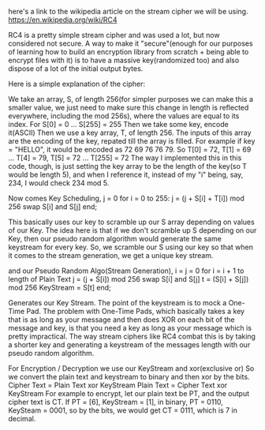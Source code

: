 here's a link to the wikipedia article on the stream cipher we will be using.
https://en.wikipedia.org/wiki/RC4

RC4 is a pretty simple stream cipher and was used a lot, but now considered not secure. A way to make it "secure"(enough for our purposes of learning how to build an encryption library from scratch + being able to encrypt files with it) is to have a massive key(randomized too) and also dispose of a lot of the initial output bytes.

Here is a simple explanation of the cipher:

We take an array, S, of length 256(for simpler purposes we can make this a smaller value, we just need to make sure this change in length is reflected everywhere, including the mod 256s), where the values are equal to its index.
For S[0] = 0 ... S[255] = 255
Then we take some key, encode it(ASCII)
Then we use a key array, T, of length 256.
The inputs of this array are the encoding of the key, repated till the array is filled. For example if key = "HELLO", it would be encoded as
72 69 76 76 79. So T[0] = 72, T[1] = 69 ... T[4] = 79, T[5] = 72 ... T[255] = 72
The way I implemented this in this code, though, is just setting the key array to be the length of the key(so T would be length 5), and when I reference it, instead of my "i" being, say, 234, I would check 234 mod 5.

Now comes Key Scheduling,
j = 0
for i = 0 to 255:
j = (j + S[i] + T[i]) mod 256
swap S[i] and S[j]
end;

This basically uses our key to scramble up our S array depending on values of our Key. The idea here is that if we don't scramble up S depending on our Key, then our pseudo random algorithm would generate the same keystream for every key. So, we scramble our S using our key so that when it comes to the stream generation, we get a unique key stream.

and our Pseudo Random Algo(Stream Generation),
i = j = 0
for i = i + 1 to length of Plain Text
j = (j + S[i]) mod 256
swap S[i] and S[j]
t = (S[i] + S[j]) mod 256
KeyStream = S[t]
end;

Generates our Key Stream. The point of the keystream is to mock a One-Time Pad. The problem with One-Time Pads, which basically takes a key that is as long as your message and then does XOR on each bit of the message and key, is that you need a key as long as your message which is pretty impractical. The way stream ciphers like RC4 combat this is by taking a shorter key and generating a keystream of the messages length with our pseudo random algorithm.

For Encryption / Decryption we use our KeyStream and xor(exclusive or)
So we convert the plain text and keystream to binary and then xor by the bits.
Cipher Text = Plain Text xor KeyStream
Plain Text = Cipher Text xor KeyStream
For example to encrypt, let our plain text be PT, and the output cipher text is CT.
If PT = [6], KeyStream = [1],
in binary, PT = 0110, KeySteam = 0001, so by the bits, we would get CT = 0111, which is 7 in decimal.
